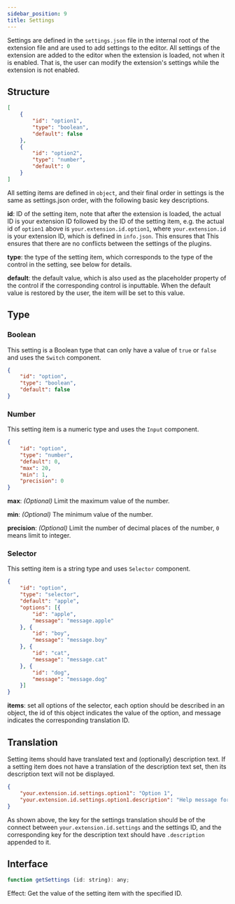```yaml
---
sidebar_position: 9
title: Settings
---
```


Settings are defined in the ``settings.json`` file in the internal root of the extension file and are used to add settings to the editor. All settings of the extension are added to the editor when the extension is loaded, not when it is enabled. That is, the user can modify the extension's settings while the extension is not enabled.
## Structure
```json title="settings.json"
[
    {
        "id": "option1",
        "type": "boolean",
        "default": false
    },
    {
        "id": "option2",
        "type": "number",
        "default": 0
    }
]
```
All setting items are defined in ``object``, and their final order in settings is the same as settings.json order, with the following basic key descriptions.

**id**: ID of the setting item, note that after the extension is loaded, the actual ID is your extension ID followed by the ID of the setting item, e.g. the actual id of ``option1`` above is ``your.extension.id.option1``, where ``your.extension.id`` is your extension ID, which is defined in ``info.json``. This ensures that This ensures that there are no conflicts between the settings of the plugins.

**type**: the type of the setting item, which corresponds to the type of the control in the setting, see below for details.

**default**: the default value, which is also used as the placeholder property of the control if the corresponding control is inputtable. When the default value is restored by the user, the item will be set to this value.
## Type
### Boolean
This setting is a Boolean type that can only have a value of ``true`` or ``false`` and uses the ``Switch`` component.
```json
{
    "id": "option",
    "type": "boolean",
    "default": false
}
```
### Number
This setting item is a numeric type and uses the ``Input`` component.
```json
{
    "id": "option",
    "type": "number",
    "default": 0,
    "max": 20,
    "min": 1,
    "precision": 0
}
```
**max**: *(Optional)* Limit the maximum value of the number.

**min**: *(Optional)* The minimum value of the number.

**precision**: *(Optional)* Limit the number of decimal places of the number, ``0`` means limit to integer.
### Selector
This setting item is a string type and uses ``Selector`` component.
```json
{
    "id": "option",
    "type": "selector",
    "default": "apple",
    "options": [{
        "id": "apple",
        "message": "message.apple"
    }, {
        "id": "boy",
        "message": "message.boy"
    }, {
        "id": "cat",
        "message": "message.cat"
    }, {
        "id": "dog",
        "message": "message.dog"
    }]
}
```
**items**: set all options of the selector, each option should be described in an object, the id of this object indicates the value of the option, and message indicates the corresponding translation ID.
## Translation
Setting items should have translated text and (optionally) description text. If a setting item does not have a translation of the description text set, then its description text will not be displayed.
```json
{
    "your.extension.id.settings.option1": "Option 1",
    "your.extension.id.settings.option1.description": "Help message for option 1"
}
```
As shown above, the key for the settings translation should be of the connect between ``your.extension.id.settings`` and the settings ID, and the corresponding key for the description text should have ``.description`` appended to it.
## Interface
```javascript
function getSettings (id: string): any;
```
Effect: Get the value of the setting item with the specified ID.